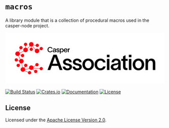 # `macros`

A library module that is a collection of procedural macros used in the casper-node project.

[![LOGO](https://raw.githubusercontent.com/casper-network/casper-node/master/images/casper-association-logo-primary.svg)](https://casper.network/)

[![Build Status](https://drone-auto-casper-network.casperlabs.io/api/badges/casper-network/casper-node/status.svg?branch=dev)](http://drone-auto-casper-network.casperlabs.io/casper-network/casper-node)
[![Crates.io](https://img.shields.io/crates/v/casper-hashing)](https://crates.io/crates/casper-binary-port)
[![Documentation](https://docs.rs/casper-hashing/badge.svg)](https://docs.rs/casper-binary-port)
[![License](https://img.shields.io/badge/license-Apache-blue)](https://github.com/CasperLabs/casper-node/blob/master/LICENSE)

## License

Licensed under the [Apache License Version 2.0](https://github.com/casper-network/casper-node/blob/master/LICENSE).
